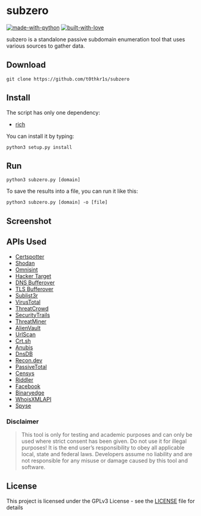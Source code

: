 # subzero

[![made-with-python](http://forthebadge.com/images/badges/made-with-python.svg)](https://www.python.org/)
[![built-with-love](http://forthebadge.com/images/badges/built-with-love.svg)](https://github.com/t0thkr1s/)

subzero is a standalone passive subdomain enumeration tool that uses various sources to gather data.

## Download

```
git clone https://github.com/t0thkr1s/subzero
```

## Install

The script has only one dependency:

*   [rich](https://pypi.org/project/rich/)

You can install it by typing:

```
python3 setup.py install
```

## Run

```
python3 subzero.py [domain]
```

To save the results into a file, you can run it like this:

```
python3 subzero.py [domain] -o [file] 
```

## Screenshot


## APIs Used

- [Certspotter](https://sslmate.com/certspotter/api)
- [Shodan](https://shodan.io)
- [Omnisint](https://sonar.omnisint.io)
- [Hacker Target](https://hackertarget.com)
- [DNS Bufferover](https://dns.bufferover.run)
- [TLS Bufferover](https://tls.bufferover.run)
- [Sublist3r](https://github.com/aboul3la/Sublist3r)
- [VirusTotal](https://www.virustotal.com)
- [ThreatCrowd](https://www.threatcrowd.org)
- [SecurityTrails](https://securitytrails.com)
- [ThreatMiner](https://www.threatminer.org)
- [AlienVault](https://otx.alienvault.com)
- [UrlScan](https://urlscan.io)
- [Crt.sh](https://crt.sh)
- [Anubis](https://jldc.me)
- [DnsDB](https://api.dnsdb.info)
- [Recon.dev](https://recon.dev)
- [PassiveTotal](https://api.passivetotal.org)
- [Censys](https://censys.io)
- [Riddler](https://riddler.io)
- [Facebook](https://developers.facebook.com)
- [Binaryedge](https://binaryedge.io)
- [WhoisXMLAPI](https://www.whoisxmlapi.com)
- [Spyse](https://spyse.com)

### Disclaimer

> This tool is only for testing and academic purposes and can only be used where strict consent has been given. Do not use it for illegal purposes! It is the end user’s responsibility to obey all applicable local, state and federal laws. Developers assume no liability and are not responsible for any misuse or damage caused by this tool and software.

## License

This project is licensed under the GPLv3 License - see the [LICENSE](LICENSE) file for details

